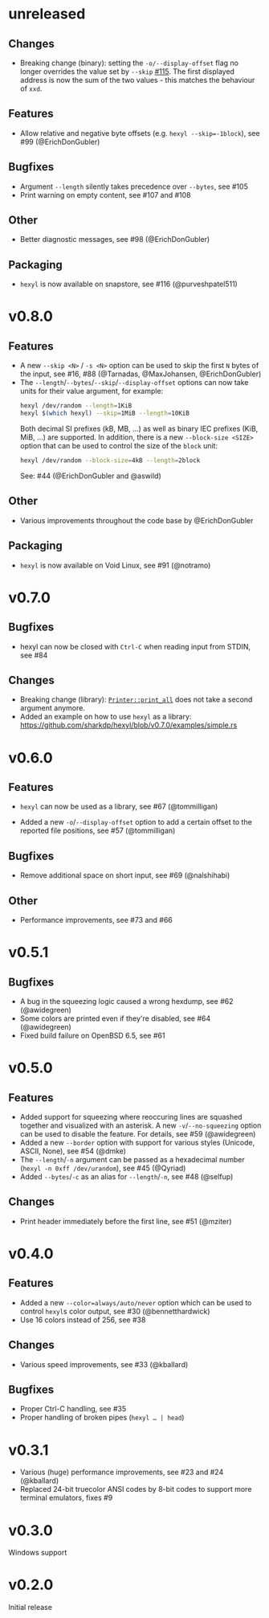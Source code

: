 # unreleased

## Changes

- Breaking change (binary): setting the `-o/--display-offset` flag no longer overrides the value set by `--skip` [#115](https://github.com/sharkdp/hexyl/issues/115). The first displayed address is now the sum of the two values - this matches the behaviour of `xxd`.

## Features

- Allow relative and negative byte offsets (e.g. `hexyl --skip=-1block`), see #99 (@ErichDonGubler)

## Bugfixes

- Argument `--length` silently takes precedence over `--bytes`, see #105
- Print warning on empty content, see #107 and #108

## Other

- Better diagnostic messages, see #98 (@ErichDonGubler)

## Packaging

- `hexyl` is now available on snapstore, see #116 (@purveshpatel511)

# v0.8.0

## Features

- A new `--skip <N>` / `-s <N>` option can be used to skip the first `N` bytes of the input, see #16, #88 (@Tarnadas, @MaxJohansen, @ErichDonGubler)
- The `--length`/`--bytes`/`--skip`/`--display-offset` options can now take units for their value argument, for example:
  ``` bash
  hexyl /dev/random --length=1KiB
  hexyl $(which hexyl) --skip=1MiB --length=10KiB
  ```
  Both decimal SI prefixes (kB, MB, …) as well as binary IEC prefixes (KiB, MiB, …) are supported.
  In addition, there is a new `--block-size <SIZE>` option that can be used to control the size of the `block`
  unit:
  ``` bash
  hexyl /dev/random --block-size=4kB --length=2block
  ```
  See: #44 (@ErichDonGubler and @aswild)

## Other

- Various improvements throughout the code base by @ErichDonGubler

## Packaging

- `hexyl` is now available on Void Linux, see #91 (@notramo)

# v0.7.0

## Bugfixes

- hexyl can now be closed with `Ctrl-C` when reading input from STDIN, see #84 

## Changes

- Breaking change (library): [`Printer::print_all`](https://docs.rs/hexyl/latest/hexyl/struct.Printer.html#method.print_all) does not take a second argument anymore.
- Added an example on how to use `hexyl` as a library: https://github.com/sharkdp/hexyl/blob/v0.7.0/examples/simple.rs

# v0.6.0

## Features

- `hexyl` can now be used as a library, see #67 (@tommilligan)

- Added a new `-o`/`--display-offset` option to add a certain offset to the
  reported file positions, see #57 (@tommilligan)

## Bugfixes

- Remove additional space on short input, see #69 (@nalshihabi)

## Other

- Performance improvements, see #73 and #66

# v0.5.1

## Bugfixes

- A bug in the squeezing logic caused a wrong hexdump, see #62 (@awidegreen)
- Some colors are printed even if they're disabled, see #64 (@awidegreen)
- Fixed build failure on OpenBSD 6.5, see #61

# v0.5.0

## Features

- Added support for squeezing where reoccuring lines are squashed together and visualized with an asterisk. A new `-v`/`--no-squeezing` option can be used to disable the feature. For details, see #59 (@awidegreen)
- Added a new `--border` option with support for various styles (Unicode, ASCII, None), see #54 (@dmke)
- The `--length`/`-n` argument can be passed as a hexadecimal number (`hexyl -n 0xff /dev/urandom`), see #45 (@Qyriad)
- Added `--bytes`/`-c` as an alias for `--length`/`-n`, see #48 (@selfup)

## Changes

- Print header immediately before the first line, see #51 (@mziter)


# v0.4.0

## Features

- Added a new `--color=always/auto/never` option which can be used
  to control `hexyl`s color output, see #30 (@bennetthardwick)
- Use 16 colors instead of 256, see #38

## Changes

- Various speed improvements, see #33 (@kballard)

## Bugfixes

- Proper Ctrl-C handling, see #35
- Proper handling of broken pipes (`hexyl … | head`)

# v0.3.1

- Various (huge) performance improvements, see #23 and #24 (@kballard)
- Replaced 24-bit truecolor ANSI codes by 8-bit codes to support
  more terminal emulators, fixes #9

# v0.3.0

Windows support

# v0.2.0

Initial release
